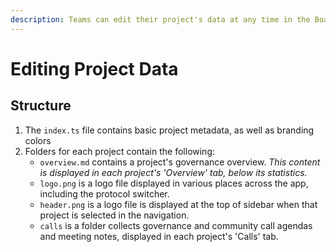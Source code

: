 ```yaml
---
description: Teams can edit their project's data at any time in the Boardroom Github.
---
```


# Editing Project Data

## Structure

1. The `index.ts` file contains basic project metadata, as well as branding colors
2. Folders for each project contain the following:
   * `overview.md` contains a project's governance overview. _This content is displayed in each project's 'Overview' tab, below its statistics._
   * `logo.png` is a logo file displayed in various places across the app, including the protocol switcher.
   * `header.png` is a logo file is displayed at the top of sidebar when that project is selected in the navigation.
   * `calls` is a folder collects governance and community call agendas and meeting notes, displayed in each project's 'Calls' tab.

